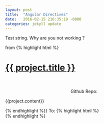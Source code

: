 ```yaml
---
layout: post
title:  "Angular Directives"
date:   2016-02-15 216:35:19 -0800
categories: jekyll update
---
```


Test string.  Why are you not working ?

from 
{% highlight html %}
<div id="column">
  <div class="scroll">
    <div id="cols" ng-repeat="project in projects" >
      <div >
      <a href="{{ project.link }}">
        <div class = "proj-image" id="proj{{project.id}}">
          <h1 class="centering" ng-class="{highlight: hover2}" ng-mouseenter="hover2 = true" ng-mouseleave="hover2 = false">
            {{ project.title }}
          </h1>
        </div>
      </a>
      <br/>
        <p align="center">Github Repo: <a href="{{project.github}}"><i class="fa fa-github-alt"></i></a></p>
      <p class="content">
        {{project.content}}
      </p>
    </div>
  </div>
</div>
{% endhighlight %}}
To: 
{% highlight html %}
<div id="column">
  <div class="scroll">
    <div id="cols" ng-repeat="project in projects" >
      <div project-tile project="project"></div>
  </div>
</div>
{% endhighlight %}

